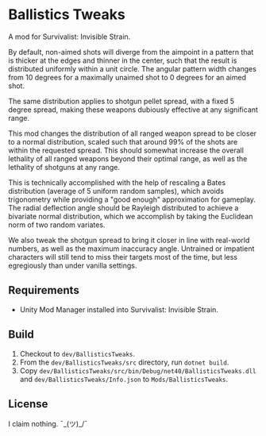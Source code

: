 Ballistics Tweaks
===================

A mod for Survivalist: Invisible Strain.

By default, non-aimed shots will diverge from the aimpoint in a pattern
that is thicker at the edges and thinner in the center, such that the
result is distributed uniformly within a unit circle. The angular 
pattern width changes from 10 degrees for a maximally unaimed shot to 0
degrees for an aimed shot.

The same distribution applies to shotgun pellet spread, with a fixed 5
degree spread, making these weapons dubiously effective at any
significant range.

This mod changes the distribution of all ranged weapon spread to be
closer to a normal distribution, scaled such that around 99% of the
shots are within the requested spread. This should somewhat increase
the overall lethality of all ranged weapons beyond their optimal range,
as well as the lethality of shotguns at any range.

This is technically accomplished with the help of rescaling a Bates 
distribution (average of 5 uniform random samples), which avoids 
trigonometry while providing a "good enough" approximation for gameplay.
The radial deflection angle should be Rayleigh distributed to achieve a
bivariate normal distribution, which we accomplish by taking the 
Euclidean norm of two random variates.

We also tweak the shotgun spread to bring it closer in line with
real-world numbers, as well as the maximum inaccuracy angle. Untrained
or impatient characters will still tend to miss their targets most of 
the time, but less egregiously than under vanilla settings.

Requirements
------------

* Unity Mod Manager installed into Survivalist: Invisible Strain.

Build
-----

1. Checkout to `dev/BallisticsTweaks`.
2. From the `dev/BallisticsTweaks/src` directory, run `dotnet build`.
3. Copy `dev/BallisticsTweaks/src/bin/Debug/net40/BallisticsTweaks.dll` 
   and `dev/BallisticsTweaks/Info.json` to `Mods/BallisticsTweaks`.

License
-------

I claim nothing. ¯\_(ツ)_/¯